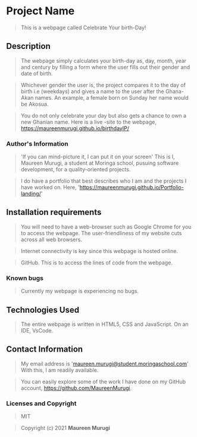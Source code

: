 # Project Name

>This is a webpage called Celebrate Your birth-Day!

## Description

>The webpage simply calculates your birth-day as, day, month, year and century by filling a form where the user fills out their gender and date of birth.

>Whichever gender the user is, the project compares it to the day of birth i.e (weekdays) and gives a name to the user after the Ghana-Akan names. An example, a female born on Sunday her name would be Akosua.

>You do not only celebrate your day but also gets a chance to own a new Ghanian name. Here is a live -site to the webpage, https://maureenmurugi.github.io/birthdayIP/

### Author's Information

>'If you can mind-picture it, I can put it on your screen' This is I, Maureen Murugi, a student at Moringa school, pusuing software development, for 
a quality-oriented projects.

> I do have a portfolio that best describes who I am and the projects I have worked on. Here, 'https://maureenmurugi.github.io/Portfolio-landing/'

## Installation requirements

>You will need to have a web-browser such as Google Chrome for you to access the webpage. The user-friendliness of my website cuts across all web browsers.

>Internet connectivity is key since this webpage is hosted online.

>GitHub. This is to access the lines of code from the webpage.

### Known bugs

>Currently my webpage is experiencing no bugs.

## Technologies Used

>The entire webpage is written in HTML5, CSS and JavaScript. On an IDE, VsCode.

## Contact Information

>My email address is 'maureen.murugi@student.moringaschool.com' With this, I am readily available.

>You can easily explore some of the work I have done on my GitHub account, https://github.com/MaureenMurugi.

### Licenses and Copyright

>MIT

>Copyright (c) 2021 **Maureen Murugi**
